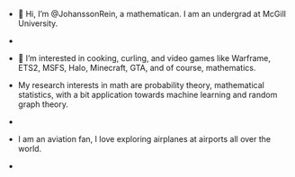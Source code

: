 - 👋 Hi, I’m @JohanssonRein, a mathematican. I am an undergrad at McGill University.
-
- 👀 I’m interested in cooking, curling, and video games like Warframe, ETS2, MSFS, Halo, Minecraft, GTA, and of course, mathematics.

- My research interests in math are probability theory, mathematical statistics, with a bit application towards machine learning and random graph theory.
-
- I am an aviation fan, I love exploring airplanes at airports all over the world.
- 


